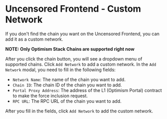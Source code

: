 # Uncensored Frontend - Custom Network

If you don't find the chain you want on the Uncensored Frontend, you can add it as a custom network.

**NOTE: Only Optimism Stack Chains are supported right now**

After you click the chain button, you will see a dropdown menu of supported chains. Click `Add Network` to add a custom network. In the `Add Network` modal, you need to fill in the following fields:

- `Network Name`: The name of the chain you want to add.
- `Chain ID`: The chain ID of the chain you want to add.
- `Portal Proxy Address`: The address of the L1 (Optimism Portal) contract to make the force inclusion request.
- `RPC URL`: The RPC URL of the chain you want to add.

After you fill in the fields, click `Add Network` to add the custom network.
